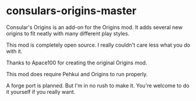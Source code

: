 # consulars-origins-master

Consular's Origins is an add-on for the Origins mod. It adds several new origins to fit neatly with many different play styles.

This mod is completely open source. I really couldn't care less what you do with it.

Thanks to Apace100 for creating the original Origins mod.

This mod does require Pehkui and Origins to run properly.

A forge port is planned. But I'm in no rush to make it. You're welcome to do it yourself if you really want.
